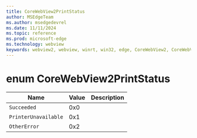 ```yaml
---
title: CoreWebView2PrintStatus
author: MSEdgeTeam
ms.author: msedgedevrel
ms.date: 11/11/2024
ms.topic: reference
ms.prod: microsoft-edge
ms.technology: webview
keywords: webview2, webview, winrt, win32, edge, CoreWebView2, CoreWebView2Controller, browser control, edge html, CoreWebView2PrintStatus
---
```


# enum CoreWebView2PrintStatus

| Name |  Value | Description |
|--|--|--|
|`Succeeded` | 0x0  |  |
|`PrinterUnavailable` | 0x1  |  |
|`OtherError` | 0x2  |  |
